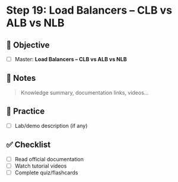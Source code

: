 # Step 19: Load Balancers – CLB vs ALB vs NLB

## 🎯 Objective
- [ ] Master: **Load Balancers – CLB vs ALB vs NLB**

## 📘 Notes
> Knowledge summary, documentation links, videos...

## 🧪 Practice
- [ ] Lab/demo description (if any)

## ✅ Checklist
- [ ] Read official documentation
- [ ] Watch tutorial videos
- [ ] Complete quiz/flashcards
